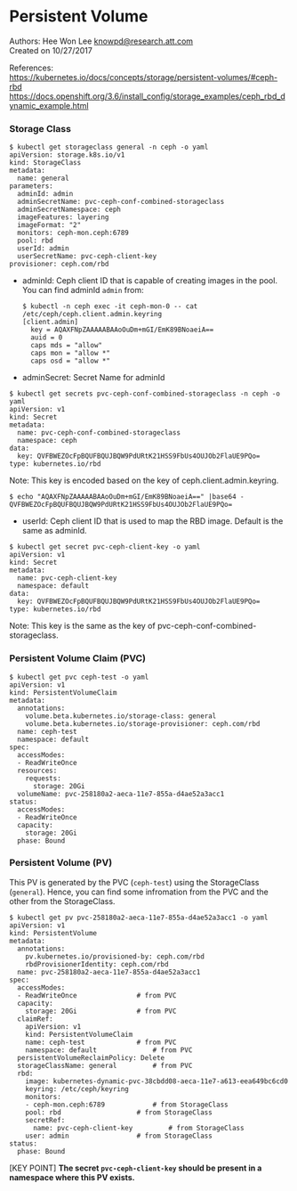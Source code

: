 # Persistent Volume  
Authors: Hee Won Lee <knowpd@research.att.com>  
Created on 10/27/2017  

References:  
<https://kubernetes.io/docs/concepts/storage/persistent-volumes/#ceph-rbd>  
<https://docs.openshift.org/3.6/install_config/storage_examples/ceph_rbd_dynamic_example.html>

### Storage Class
```
$ kubectl get storageclass general -n ceph -o yaml
apiVersion: storage.k8s.io/v1
kind: StorageClass
metadata:
  name: general
parameters:
  adminId: admin
  adminSecretName: pvc-ceph-conf-combined-storageclass
  adminSecretNamespace: ceph
  imageFeatures: layering
  imageFormat: "2"
  monitors: ceph-mon.ceph:6789
  pool: rbd
  userId: admin
  userSecretName: pvc-ceph-client-key
provisioner: ceph.com/rbd
```

- adminId: Ceph client ID that is capable of creating images in the pool.  
   You can find adminId `admin` from:
   ```
   $ kubectl -n ceph exec -it ceph-mon-0 -- cat /etc/ceph/ceph.client.admin.keyring
   [client.admin]
     key = AQAXFNpZAAAAABAAoOuDm+mGI/EmK89BNoaeiA==
     auid = 0
     caps mds = "allow"
     caps mon = "allow *"
     caps osd = "allow *"
   ```

- adminSecret: Secret Name for adminId
```
$ kubectl get secrets pvc-ceph-conf-combined-storageclass -n ceph -o yaml
apiVersion: v1
kind: Secret
metadata:
  name: pvc-ceph-conf-combined-storageclass
  namespace: ceph
data:
  key: QVFBWEZOcFpBQUFBQUJBQW9PdURtK21HSS9FbUs4OUJOb2FlaUE9PQo=
type: kubernetes.io/rbd
```
Note: This key is encoded based on the key of ceph.client.admin.keyring.
```
$ echo "AQAXFNpZAAAAABAAoOuDm+mGI/EmK89BNoaeiA==" |base64 -
QVFBWEZOcFpBQUFBQUJBQW9PdURtK21HSS9FbUs4OUJOb2FlaUE9PQo=
```

- userId: Ceph client ID that is used to map the RBD image. Default is the same as adminId.

```
$ kubectl get secret pvc-ceph-client-key -o yaml
apiVersion: v1
kind: Secret
metadata:
  name: pvc-ceph-client-key
  namespace: default
data:
  key: QVFBWEZOcFpBQUFBQUJBQW9PdURtK21HSS9FbUs4OUJOb2FlaUE9PQo=
type: kubernetes.io/rbd
```
Note: This key is the same as the key of pvc-ceph-conf-combined-storageclass.


### Persistent Volume Claim (PVC)

```
$ kubectl get pvc ceph-test -o yaml
apiVersion: v1
kind: PersistentVolumeClaim
metadata:
  annotations:
    volume.beta.kubernetes.io/storage-class: general
    volume.beta.kubernetes.io/storage-provisioner: ceph.com/rbd
  name: ceph-test
  namespace: default
spec:
  accessModes:
  - ReadWriteOnce
  resources:
    requests:
      storage: 20Gi
  volumeName: pvc-258180a2-aeca-11e7-855a-d4ae52a3acc1
status:
  accessModes:
  - ReadWriteOnce
  capacity:
    storage: 20Gi
  phase: Bound
```

### Persistent Volume (PV)   
This PV is generated by the PVC (`ceph-test`) using the StorageClass (`general`). Hence, you can find some infromation from the PVC and the other from the StorageClass.
```
$ kubectl get pv pvc-258180a2-aeca-11e7-855a-d4ae52a3acc1 -o yaml
apiVersion: v1
kind: PersistentVolume
metadata:
  annotations:
    pv.kubernetes.io/provisioned-by: ceph.com/rbd
    rbdProvisionerIdentity: ceph.com/rbd
  name: pvc-258180a2-aeca-11e7-855a-d4ae52a3acc1
spec:
  accessModes:
  - ReadWriteOnce				# from PVC
  capacity:
    storage: 20Gi				# from PVC
  claimRef:
    apiVersion: v1
    kind: PersistentVolumeClaim
    name: ceph-test				# from PVC
    namespace: default				# from PVC
  persistentVolumeReclaimPolicy: Delete
  storageClassName: general			# from PVC
  rbd:
    image: kubernetes-dynamic-pvc-38cbdd08-aeca-11e7-a613-eea649bc6cd0
    keyring: /etc/ceph/keyring
    monitors:
    - ceph-mon.ceph:6789			# from StorageClass
    pool: rbd					# from StorageClass
    secretRef:
      name: pvc-ceph-client-key			# from StorageClass 
    user: admin					# from StorageClass
status:
  phase: Bound
```
[KEY POINT] **The secret `pvc-ceph-client-key` should be present in a namespace where this PV exists.**


